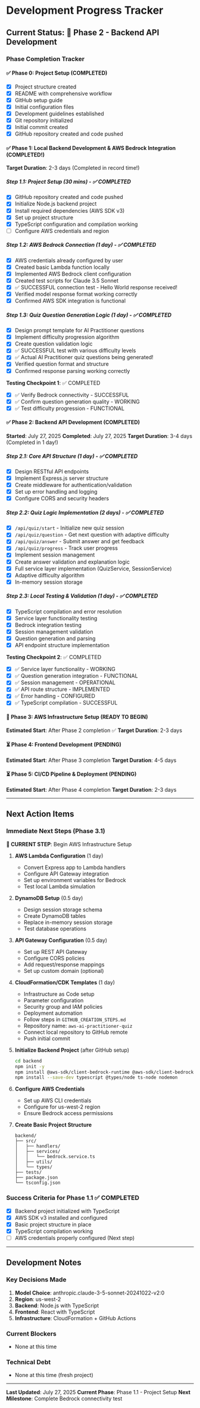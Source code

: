 # Development Progress Tracker

## Current Status: 🚀 Phase 2 - Backend API Development

### Phase Completion Tracker

#### ✅ Phase 0: Project Setup (COMPLETED)

- [x] Project structure created
- [x] README with comprehensive workflow
- [x] GitHub setup guide
- [x] Initial configuration files
- [x] Development guidelines established
- [x] Git repository initialized
- [x] Initial commit created
- [x] GitHub repository created and code pushed

#### ✅ Phase 1: Local Backend Development & AWS Bedrock Integration (COMPLETED!)

**Target Duration**: 2-3 days (Completed in record time!)

##### Step 1.1: Project Setup (30 mins) - ✅ COMPLETED

- [x] GitHub repository created and code pushed
- [x] Initialize Node.js backend project
- [x] Install required dependencies (AWS SDK v3)
- [x] Set up project structure
- [x] TypeScript configuration and compilation working
- [ ] Configure AWS credentials and region

##### Step 1.2: AWS Bedrock Connection (1 day) - ✅ COMPLETED

- [x] AWS credentials already configured by user
- [x] Created basic Lambda function locally
- [x] Implemented AWS Bedrock client configuration
- [x] Created test scripts for Claude 3.5 Sonnet
- [x] ✅ SUCCESSFUL connection test - Hello World response received!
- [x] Verified model response format working correctly
- [x] Confirmed AWS SDK integration is functional

##### Step 1.3: Quiz Question Generation Logic (1 day) - ✅ COMPLETED

- [x] Design prompt template for AI Practitioner questions
- [x] Implement difficulty progression algorithm
- [x] Create question validation logic
- [x] ✅ SUCCESSFUL test with various difficulty levels
- [x] ✅ Actual AI Practitioner quiz questions being generated!
- [x] Verified question format and structure
- [x] Confirmed response parsing working correctly

**Testing Checkpoint 1**: ✅ COMPLETED

- [x] ✅ Verify Bedrock connectivity - SUCCESSFUL
- [x] ✅ Confirm question generation quality - WORKING
- [x] ✅ Test difficulty progression - FUNCTIONAL

#### ✅ Phase 2: Backend API Development (COMPLETED)
**Started**: July 27, 2025
**Completed**: July 27, 2025
**Target Duration**: 3-4 days (Completed in 1 day!)

##### Step 2.1: Core API Structure (1 day) - ✅ COMPLETED
- [x] Design RESTful API endpoints
- [x] Implement Express.js server structure
- [x] Create middleware for authentication/validation
- [x] Set up error handling and logging
- [x] Configure CORS and security headers

##### Step 2.2: Quiz Logic Implementation (2 days) - ✅ COMPLETED
- [x] `/api/quiz/start` - Initialize new quiz session
- [x] `/api/quiz/question` - Get next question with adaptive difficulty
- [x] `/api/quiz/answer` - Submit answer and get feedback
- [x] `/api/quiz/progress` - Track user progress
- [x] Implement session management
- [x] Create answer validation and explanation logic
- [x] Full service layer implementation (QuizService, SessionService)
- [x] Adaptive difficulty algorithm
- [x] In-memory session storage

##### Step 2.3: Local Testing & Validation (1 day) - ✅ COMPLETED
- [x] TypeScript compilation and error resolution
- [x] Service layer functionality testing
- [x] Bedrock integration testing
- [x] Session management validation
- [x] Question generation and parsing
- [x] API endpoint structure implementation

**Testing Checkpoint 2**: ✅ COMPLETED

- [x] ✅ Service layer functionality - WORKING
- [x] ✅ Question generation integration - FUNCTIONAL
- [x] ✅ Session management - OPERATIONAL
- [x] ✅ API route structure - IMPLEMENTED
- [x] ✅ Error handling - CONFIGURED
- [x] ✅ TypeScript compilation - SUCCESSFUL

#### 🚀 Phase 3: AWS Infrastructure Setup (READY TO BEGIN)

**Estimated Start**: After Phase 2 completion ✅
**Target Duration**: 2-3 days

#### ⏳ Phase 4: Frontend Development (PENDING)

**Estimated Start**: After Phase 3 completion
**Target Duration**: 4-5 days

#### ⏳ Phase 5: CI/CD Pipeline & Deployment (PENDING)

**Estimated Start**: After Phase 4 completion
**Target Duration**: 2-3 days

---

## Next Action Items

### Immediate Next Steps (Phase 3.1)

**🔄 CURRENT STEP**: Begin AWS Infrastructure Setup

1. **AWS Lambda Configuration** (1 day)
   - Convert Express app to Lambda handlers
   - Configure API Gateway integration
   - Set up environment variables for Bedrock
   - Test local Lambda simulation

2. **DynamoDB Setup** (0.5 day)
   - Design session storage schema
   - Create DynamoDB tables
   - Replace in-memory session storage
   - Test database operations

3. **API Gateway Configuration** (0.5 day)
   - Set up REST API Gateway
   - Configure CORS policies
   - Add request/response mappings
   - Set up custom domain (optional)

4. **CloudFormation/CDK Templates** (1 day)
   - Infrastructure as Code setup
   - Parameter configuration
   - Security group and IAM policies
   - Deployment automation
   - Follow steps in `GITHUB_CREATION_STEPS.md`
   - Repository name: `aws-ai-practitioner-quiz`
   - Connect local repository to GitHub remote
   - Push initial commit

2. **Initialize Backend Project** (after GitHub setup)

   ```bash
   cd backend
   npm init -y
   npm install @aws-sdk/client-bedrock-runtime @aws-sdk/client-bedrock
   npm install --save-dev typescript @types/node ts-node nodemon
   ```

3. **Configure AWS Credentials**
   - Set up AWS CLI credentials
   - Configure for us-west-2 region
   - Ensure Bedrock access permissions

4. **Create Basic Project Structure**
   ```
   backend/
   ├── src/
   │   ├── handlers/
   │   ├── services/
   │   │   └── bedrock.service.ts
   │   ├── utils/
   │   └── types/
   ├── tests/
   ├── package.json
   └── tsconfig.json
   ```

### Success Criteria for Phase 1.1 ✅ COMPLETED

- [x] Backend project initialized with TypeScript
- [x] AWS SDK v3 installed and configured
- [x] Basic project structure in place
- [x] TypeScript compilation working
- [ ] AWS credentials properly configured (Next step)

---

## Development Notes

### Key Decisions Made

1. **Model Choice**: anthropic.claude-3-5-sonnet-20241022-v2:0
2. **Region**: us-west-2
3. **Backend**: Node.js with TypeScript
4. **Frontend**: React with TypeScript
5. **Infrastructure**: CloudFormation + GitHub Actions

### Current Blockers

- None at this time

### Technical Debt

- None at this time (fresh project)

---

**Last Updated**: July 27, 2025
**Current Phase**: Phase 1.1 - Project Setup
**Next Milestone**: Complete Bedrock connectivity test

